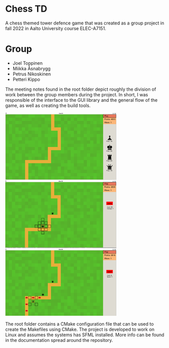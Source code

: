 # Chess TD

A chess themed tower defence game that was created as a group project in fall 2022 in Aalto University course ELEC-A7151.

# Group
- Joel Toppinen
- Miikka Åsnabrygg
- Petrus Nikoskinen
- Petteri Kippo

The meeting notes found in the root folder depict roughly the division of work between the group members during the project.
In short, I was responsible of the interface to the GUI library and the general flow of the game, as well as creating the build tools.

<img src="pictures/1.png" alt="drawing" width="350"/>

<img src="pictures/2.png" alt="drawing" width="350"/>

<img src="pictures/3.png" alt="drawing" width="350"/>

The root folder contains a CMake configuration file that can be used to create the Makefiles using CMake. The project is developed to work on Linux and assumes the systems has SFML installed. More info can be found in the documentation spread around the repository.
